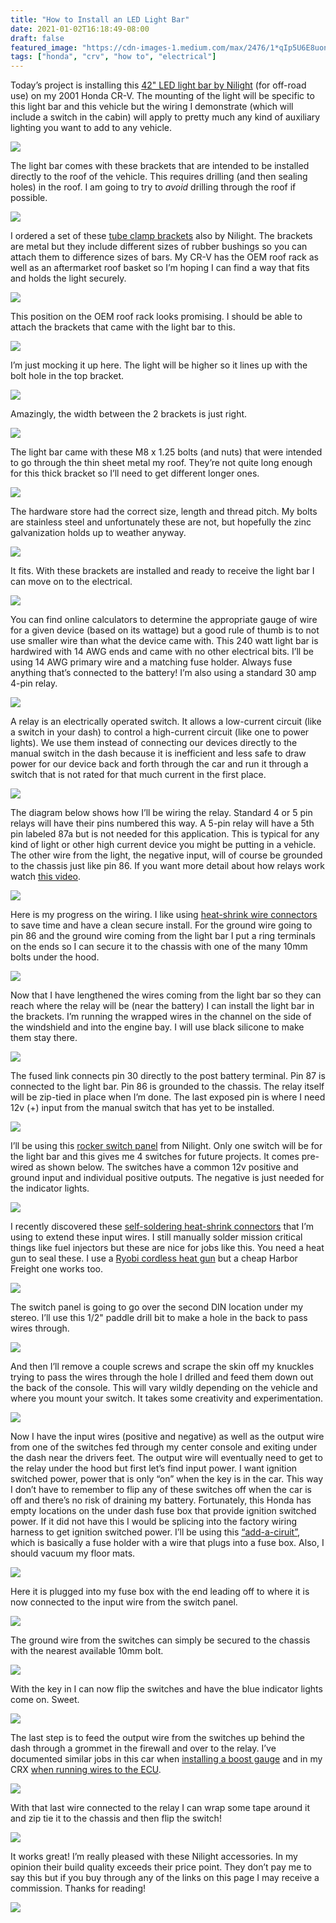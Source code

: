 ```yaml
---
title: "How to Install an LED Light Bar"
date: 2021-01-02T16:18:49-08:00
draft: false
featured_image: "https://cdn-images-1.medium.com/max/2476/1*qIp5U6E8uondpRfXenLfTw.png"
tags: ["honda", "crv", "how to", "electrical"]
---
```



Today’s project is installing this [42" LED light bar by Nilight](https://amzn.to/38wDLfx) (for off-road use) on my 2001 Honda CR-V. The mounting of the light will be specific to this light bar and this vehicle but the wiring I demonstrate (which will include a switch in the cabin) will apply to pretty much any kind of auxiliary lighting you want to add to any vehicle.

![](https://cdn-images-1.medium.com/max/2476/1*qIp5U6E8uondpRfXenLfTw.png)

The light bar comes with these brackets that are intended to be installed directly to the roof of the vehicle. This requires drilling (and then sealing holes) in the roof. I am going to try to *avoid* drilling through the roof if possible.

![](https://cdn-images-1.medium.com/max/2220/0*OShQCh_M7SYSlPly)

I ordered a set of these [tube clamp brackets](https://amzn.to/2JEjpaL) also by Nilight. The brackets are metal but they include different sizes of rubber bushings so you can attach them to difference sizes of bars. My CR-V has the OEM roof rack as well as an aftermarket roof basket so I’m hoping I can find a way that fits and holds the light securely.

![](https://cdn-images-1.medium.com/max/2220/0*bPeovKHDwhy9d6Bd)

This position on the OEM roof rack looks promising. I should be able to attach the brackets that came with the light bar to this.

![](https://cdn-images-1.medium.com/max/3948/0*RBYPhAdAkAmpagZr)

I’m just mocking it up here. The light will be higher so it lines up with the bolt hole in the top bracket.

![](https://cdn-images-1.medium.com/max/3948/0*oW67WZEH-MLhWmMU)

Amazingly, the width between the 2 brackets is just right.

![](https://cdn-images-1.medium.com/max/3456/1*c9ROh_U5TsDjb9-LNK-rPw.png)

The light bar came with these M8 x 1.25 bolts (and nuts) that were intended to go through the thin sheet metal my roof. They’re not quite long enough for this thick bracket so I’ll need to get different longer ones.

![](https://cdn-images-1.medium.com/max/2800/1*2CB5RBIUWzdBJZT2o3-9IA.png)

The hardware store had the correct size, length and thread pitch. My bolts are stainless steel and unfortunately these are not, but hopefully the zinc galvanization holds up to weather anyway.

![](https://cdn-images-1.medium.com/max/2180/1*-QeLRDUkeiPKKUb5lwXyUQ.png)

It fits. With these brackets are installed and ready to receive the light bar I can move on to the electrical.

![](https://cdn-images-1.medium.com/max/3948/0*W1mIa7X5FKQKV-UY)

You can find online calculators to determine the appropriate gauge of wire for a given device (based on its wattage) but a good rule of thumb is to not use smaller wire than what the device came with. This 240 watt light bar is hardwired with 14 AWG ends and came with no other electrical bits. I’ll be using 14 AWG primary wire and a matching fuse holder. Always fuse anything that’s connected to the battery! I’m also using a standard 30 amp 4-pin relay.

![](https://cdn-images-1.medium.com/max/2220/0*l-l0feKW1yT8xztC)

A relay is an electrically operated switch. It allows a low-current circuit (like a switch in your dash) to control a high-current circuit (like one to power lights). We use them instead of connecting our devices directly to the manual switch in the dash because it is inefficient and less safe to draw power for our device back and forth through the car and run it through a switch that is not rated for that much current in the first place.

![](https://cdn-images-1.medium.com/max/2048/1*2LgJ0dBG_bJhqHoMLUnb2w.png)

The diagram below shows how I’ll be wiring the relay. Standard 4 or 5 pin relays will have their pins numbered this way. A 5-pin relay will have a 5th pin labeled 87a but is not needed for this application. This is typical for any kind of light or other high current device you might be putting in a vehicle. The other wire from the light, the negative input, will of course be grounded to the chassis just like pin 86. If you want more detail about how relays work watch [this video](https://www.youtube.com/watch?v=xvFvJiiDD7w).

![](https://cdn-images-1.medium.com/max/2000/1*59IFfFiaoZEdEwlRPX522Q.png)

Here is my progress on the wiring. I like using [heat-shrink wire connectors](https://amzn.to/388CqeY) to save time and have a clean secure install. For the ground wire going to pin 86 and the ground wire coming from the light bar I put a ring terminals on the ends so I can secure it to the chassis with one of the many 10mm bolts under the hood.

![](https://cdn-images-1.medium.com/max/2220/0*McveX63IwX1pv_El)

Now that I have lengthened the wires coming from the light bar so they can reach where the relay will be (near the battery) I can install the light bar in the brackets. I’m running the wrapped wires in the channel on the side of the windshield and into the engine bay. I will use black silicone to make them stay there.

![](https://cdn-images-1.medium.com/max/3948/0*kJbsrAK1fQjlX0rd)

The fused link connects pin 30 directly to the post battery terminal. Pin 87 is connected to the light bar. Pin 86 is grounded to the chassis. The relay itself will be zip-tied in place when I’m done. The last exposed pin is where I need 12v (+) input from the manual switch that has yet to be installed.

![](https://cdn-images-1.medium.com/max/2784/1*2h-sDZC-kcMWZlrX01_wvQ.png)

I’ll be using this [rocker switch panel](https://amzn.to/3b0UqcK) from Nilight. Only one switch will be for the light bar and this gives me 4 switches for future projects. It comes pre-wired as shown below. The switches have a common 12v positive and ground input and individual positive outputs. The negative is just needed for the indicator lights.

![](https://cdn-images-1.medium.com/max/2780/1*2l8yFxbdPdUUG8M-TqJLAw.png)

I recently discovered these [self-soldering heat-shrink connectors](https://amzn.to/3hDAluu) that I’m using to extend these input wires. I still manually solder mission critical things like fuel injectors but these are nice for jobs like this. You need a heat gun to seal these. I use a [Ryobi cordless heat gun](https://amzn.to/2KLEYH1) but a cheap Harbor Freight one works too.

![](https://cdn-images-1.medium.com/max/2776/1*p5-D1NHpg4AMvGL5wbt8qA.png)

The switch panel is going to go over the second DIN location under my stereo. I’ll use this 1/2" paddle drill bit to make a hole in the back to pass wires through.

![](https://cdn-images-1.medium.com/max/2788/1*bIfBElgQov7Rw4z4jqfwhQ.png)

And then I’ll remove a couple screws and scrape the skin off my knuckles trying to pass the wires through the hole I drilled and feed them down out the back of the console. This will vary wildly depending on the vehicle and where you mount your switch. It takes some creativity and experimentation.

![](https://cdn-images-1.medium.com/max/2768/1*Tf3C_jiu1qQk6KhpKQgn8g.png)

Now I have the input wires (positive and negative) as well as the output wire from one of the switches fed through my center console and exiting under the dash near the drivers feet. The output wire will eventually need to get to the relay under the hood but first let’s find input power. I want ignition switched power, power that is only “on” when the key is in the car. This way I don’t have to remember to flip any of these switches off when the car is off and there’s no risk of draining my battery. Fortunately, this Honda has empty locations on the under dash fuse box that provide ignition switched power. If it did not have this I would be splicing into the factory wiring harness to get ignition switched power. I’ll be using this [“add-a-ciruit”](https://amzn.to/3rI6xS9), which is basically a fuse holder with a wire that plugs into a fuse box. Also, I should vacuum my floor mats.

![](https://cdn-images-1.medium.com/max/2768/1*t-4mdXfXt5-pwoR4Kz399g.png)

Here it is plugged into my fuse box with the end leading off to where it is now connected to the input wire from the switch panel.

![](https://cdn-images-1.medium.com/max/2788/1*iI7hWy_1EXt82RmtRzw8wQ.png)

The ground wire from the switches can simply be secured to the chassis with the nearest available 10mm bolt.

![](https://cdn-images-1.medium.com/max/3948/0*G14tvm5NY3QDHCcL)

With the key in I can now flip the switches and have the blue indicator lights come on. Sweet.

![](https://cdn-images-1.medium.com/max/2788/1*7WRoWFzjbTRHmvOnFOHYBw.png)

The last step is to feed the output wire from the switches up behind the dash through a grommet in the firewall and over to the relay. I’ve documented similar jobs in this car when [installing a boost gauge](https://joelguerra.com/cars/how-to-install-boost-and-air-fuel-gauges-in-a-turbocharged-car/) and in my CRX [when running wires to the ECU](https://joelguerra.com/cars/how-to-convert-to-coil-on-plug/).

![](https://cdn-images-1.medium.com/max/2496/1*VuDorp7BzOTFwSDkqPTl-g.png)

With that last wire connected to the relay I can wrap some tape around it and zip tie it to the chassis and then flip the switch!

![](https://cdn-images-1.medium.com/max/3948/0*__qowdP442-Jetci)

It works great! I’m really pleased with these Nilight accessories. In my opinion their build quality exceeds their price point. They don’t pay me to say this but if you buy through any of the links on this page I may receive a commission. Thanks for reading!

![](https://cdn-images-1.medium.com/max/3792/1*h6twMr1Th5GAA1F_XHjzXg.png)
